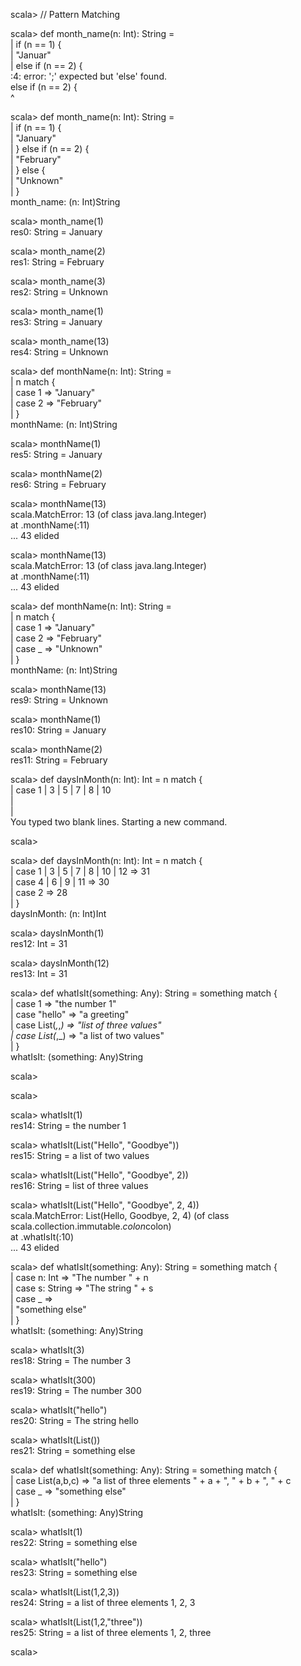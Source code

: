 scala> // Pattern Matching  
  
scala> def month_name(n: Int): String =   
     |   if (n == 1) {  
     |     "Januar"  
     |   else if (n == 2) {  
<console>:4: error: ';' expected but 'else' found.  
  else if (n == 2) {  
  ^  
  
scala> def month_name(n: Int): String =   
     |   if (n == 1) {  
     |     "January"  
     |   } else if (n == 2) {  
     |     "February"  
     |   } else {  
     |     "Unknown"  
     |   }  
month_name: (n: Int)String  
  
scala> month_name(1)  
res0: String = January  
  
scala> month_name(2)  
res1: String = February  
  
scala> month_name(3)  
res2: String = Unknown  
  
scala> month_name(1)  
res3: String = January  
  
scala> month_name(13)  
res4: String = Unknown  
  
scala> def monthName(n: Int): String =  
     |   n match {  
     |     case 1 => "January"  
     |     case 2 => "February"  
     |   }  
monthName: (n: Int)String  
  
scala> monthName(1)  
res5: String = January  
  
scala> monthName(2)  
res6: String = February  
  
scala> monthName(13)  
scala.MatchError: 13 (of class java.lang.Integer)  
  at .monthName(<console>:11)  
  ... 43 elided  
  
scala> monthName(13)  
scala.MatchError: 13 (of class java.lang.Integer)  
  at .monthName(<console>:11)  
  ... 43 elided  
  
scala> def monthName(n: Int): String =  
     |   n match {  
     |     case 1 => "January"  
     |     case 2 => "February"  
     |     case _ => "Unknown"  
     |   }  
monthName: (n: Int)String  
  
scala> monthName(13)  
res9: String = Unknown  
  
scala> monthName(1)  
res10: String = January  
  
scala> monthName(2)  
res11: String = February  
  
scala> def daysInMonth(n: Int): Int = n match {  
     |   case 1 | 3 | 5 | 7 | 8 | 10   
     |   
     |   
You typed two blank lines.  Starting a new command.  
  
scala>   
  
scala> def daysInMonth(n: Int): Int = n match {  
     |   case 1 | 3 | 5 | 7 | 8 | 10 | 12 => 31  
     |   case 4 | 6 | 9 | 11 => 30  
     |   case 2 => 28  
     | }  
daysInMonth: (n: Int)Int  
  
scala> daysInMonth(1)  
res12: Int = 31  
  
scala> daysInMonth(12)  
res13: Int = 31  
  
scala> def whatIsIt(something: Any): String = something match {  
     |   case 1 => "the number 1"  
     |   case "hello" => "a greeting"  
     |   case List(_,_,_) => "list of three values"  
     |   case List(_,_) => "a list of two values"  
     | }  
whatIsIt: (something: Any)String  
  
scala>   
  
scala>   
  
scala> whatIsIt(1)  
res14: String = the number 1  
  
scala> whatIsIt(List("Hello", "Goodbye"))  
res15: String = a list of two values  
  
scala> whatIsIt(List("Hello", "Goodbye", 2))  
res16: String = list of three values  
  
scala> whatIsIt(List("Hello", "Goodbye", 2, 4))  
scala.MatchError: List(Hello, Goodbye, 2, 4) (of class scala.collection.immutable.$colon$colon)  
  at .whatIsIt(<console>:10)  
  ... 43 elided  
  
scala> def whatIsIt(something: Any): String = something match {  
     |   case n: Int => "The number " + n  
     |   case s: String => "The string " + s  
     |   case _ =>   
     | "something else"  
     | }  
whatIsIt: (something: Any)String  
  
scala> whatIsIt(3)  
res18: String = The number 3  
  
scala> whatIsIt(300)  
res19: String = The number 300  
  
scala> whatIsIt("hello")  
res20: String = The string hello  
  
scala> whatIsIt(List())  
res21: String = something else  
  
scala> def whatIsIt(something: Any): String = something match {  
     |   case List(a,b,c) => "a list of three elements " + a + ", " + b + ", " + c  
     |   case _ => "something else"  
     | }  
whatIsIt: (something: Any)String  
  
scala> whatIsIt(1)  
res22: String = something else  
  
scala> whatIsIt("hello")  
res23: String = something else  
  
scala> whatIsIt(List(1,2,3))  
res24: String = a list of three elements 1, 2, 3  
  
scala> whatIsIt(List(1,2,"three"))  
res25: String = a list of three elements 1, 2, three  
  
scala>   
  

